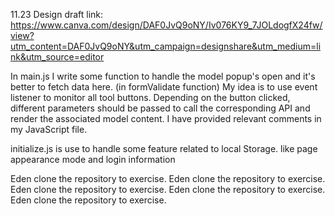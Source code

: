 11.23
Design draft link:
https://www.canva.com/design/DAF0JvQ9oNY/Iv076KY9_7JOLdogfX24fw/view?utm_content=DAF0JvQ9oNY&utm_campaign=designshare&utm_medium=link&utm_source=editor

In main.js I write some function to handle the model popup's open and it's better to fetch data here. (in formValidate function)
My idea is to use event listener to monitor all tool buttons. Depending on the button clicked, different parameters should be passed to call the corresponding API and render the associated model content. I have provided relevant comments in my JavaScript file.

initialize.js is use to handle some feature related to local Storage. like page appearance mode and login information

Eden clone the repository to exercise.
Eden clone the repository to exercise.
Eden clone the repository to exercise.
Eden clone the repository to exercise.
Eden clone the repository to exercise.
